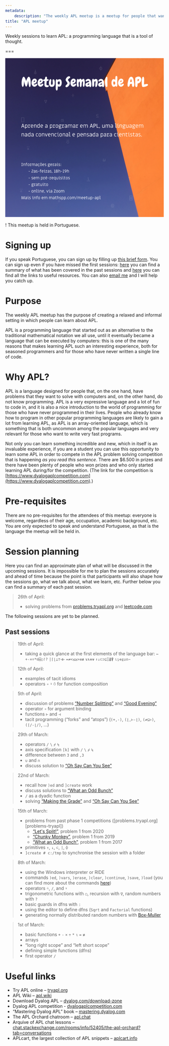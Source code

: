 ```yaml
---
metadata:
    description: "The weekly APL meetup is a meetup for people that want to learn APL together."
title: "APL meetup"
---
```


Weekly sessions to learn APL: a programming language that is a tool of thought.

===

![](_apl-meetup-poster.png?cropResize=600,800 "Session poster in Portuguese")

! This meetup is held in Portuguese.

# Signing up

If you speak Portuguese, you can sign up by filling up [this brief form][form].
You can sign up even if you have missed the first sessions:
[here](#past-sessions) you can find a summary of what has been covered
in the past sessions and [here](#useful-links) you can find all the links
to useful resources.
You can also [email me][mailme] and I will help you catch up.


# Purpose

The weekly APL meetup has the purpose of creating a relaxed and informal setting
in which people can learn about APL.

APL is a programming language that started out as an alternative to the
traditional mathematical notation we all use, until it
eventually became a language that can be executed by computers:
this is one of the many reasons that makes learning APL such an interesting
experience, both for seasoned programmers and for those who have never written
a single line of code.


# Why APL?

APL is a language designed for people that, on the one hand,
have problems that they want to solve with computers and, on the other hand,
do not know programming.
APL is a very expressive language and a lot of fun to code in,
and it is also a nice introduction to the world of programming for those who
have never programmed in their lives.
People who already know how to program in other popular programming languages
are likely to gain a lot from learning APL, as APL is an array-oriented language,
which is something that is both uncommon among the popular languages and very
relevant for those who want to write very fast programs.

Not only you can learn something incredible and new,
which in itself is an invaluable experience,
if you are a student you can use this opportunity to learn some APL
in order to compete in the APL problem solving competition that is
happening *as you read this sentence*.
There are $6.500 in prizes and there have been plenty of people who won
prizes and who only started learning APL during/for the competition.
(The link for the competition is [https://www.dyalogaplcompetition.com](https://www.dyalogaplcompetition.com).)


# Pre-requisites

There are no pre-requisites for the attendees of this meetup:
everyone is welcome, regardless of their age, occupation, academic background, etc.
You are only expected to speak and understand Portuguese, as that is the language
the meetup will be held in.


# Session planning

Here you can find an approximate plan of what will be discussed in
the upcoming sessions.
It is impossible for me to plan the sessions accurately and ahead of time because
the point is that participants will also shape how the sessions go, what we talk
about, what we learn, etc.
Further below you can find a summary of each past session.

 > 26th of April:
 >  - solving problems from [problems.tryapl.org](https://problems.tryapl.org) and [leetcode.com](https://leetcode.com)

The following sessions are yet to be planned.


## Past sessions

 > 19th of April:
 >  - taking a quick glance at the first elements of the language bar: `←` `+-×÷*⍟⌹○!?` `|⌈⌊⊥⊤⊣⊢` `=≠<≤≥>≡≢` `∨∧⍲⍱` `↑↓⊂⊃⊆⌷⍋⍒` `⍳⍸∊⍷∪∩~`

<!---->

 > 12th of April:
 >  - examples of tacit idioms
 >  - operators `∘` `⍤` `⍥` for function composition

<!---->

 > 5th of April:
 >  - discussion of problems [“Number Splitting”](https://problems.tryapl.org/psets/2018.html?goto=P2_Number_Splitting) and [“Good Evening”](https://problems.tryapl.org/psets/2017.html?goto=P2_Good_Evening)
 >  - operator `∘` for argument binding
 >  - functions `⊢` and `⊣`
 >  - tacit programming (“forks” and “atops”) (`(+,-)`, `(⌊,⊢-⌊)`, `(≠⊆⊢)`, `(⌈/-⌊/)`, ...)

<!---->

 > 29th of March:
 >  - operators `/` `\` `⌿` `⍀`
 >  - axis specification `[k]` with `/` `\` `⌿` `⍀`
 >  - difference between `3` and `,3`
 >  - `∪` and `∩`
 >  - discuss solution to [“Oh Say Can You See”](https://problems.tryapl.org/psets/2018.html?goto=P1_Oh_Say_Can_You_See)

<!---->

 > 22nd of March:
 >  - recall how `)ed` and `]create` work
 >  - discuss solutions to [“What an Odd Bunch”](https://problems.tryapl.org/psets/2017.html?goto=P1_What_an_Odd_Bunch)
 >  - `/` as a dyadic function
 >  - solving [“Making the Grade”](https://problems.tryapl.org/psets/2019.html?goto=P2_Making_the_Grade) and [“Oh Say Can You See”](https://problems.tryapl.org/psets/2018.html?goto=P1_Oh_Say_Can_You_See)

<!---->

 > 15th of March:
 >  - problems from past phase 1 competitions ([problems.tryapl.org][problems-tryapl])
 >    - [“Let's Split!”](https://problems.tryapl.org/psets/2020.html?goto=P1_Lets_Split), problem 1 from 2020
 >    - [“Chunky Monkey”](https://problems.tryapl.org/psets/2019.html?goto=P1_Chunky_Monkey), problem 1 from 2019
 >    - [“What an Odd Bunch”](https://problems.tryapl.org/psets/2017.html?goto=P1_What_an_Odd_Bunch), problem 1 from 2017
 >  - primitives `↑`, `↓`, `⊂`, `|`, `⌽`
 >  - `]create # c:/tmp` to synchronise the session with a folder

<!---->

 > 8th of March:
 >  - using the Windows interpreter or RIDE
 >  - commands `)ed`, `)vars`, `)erase`, `)clear`, `)continue`, `)save`, `)load` (you can find more about the commands [here](http://help.dyalog.com/latest/#Language/System%20Commands/Introduction.htm))
 >  - operators `⍨`, `/`, and `⍣`
 >  - trigonometric functions with `○`, recursion with `∇`, random numbers with `?`
 >  - basic guards in dfns with `:`
 >  - using the editor to define dfns (`Sqrt` and `Factorial` functions)
 >  - generating normally distributed random numbers with [Box-Muller](https://en.wikipedia.org/wiki/Box%E2%80%93Muller_transform)

<!---->

 > 1st of March:
 >  - basic functions `+` `-` `×` `÷` `*` `⍳` `=` `≢`
 >  - arrays
 >  - “long right scope” and “left short scope”
 >  - defining simple functions (dfns)
 >  - first operator `/`

<!---->


# Useful links

 - Try APL online – [tryapl.org](https://tryapl.org)
 - APL Wiki – [apl.wiki](https://apl.wiki)
 - Download Dyalog APL – [dyalog.com/download-zone](https://www.dyalog.com/download-zone.htm)
 - Dyalog APL competition - [dyalogaplcompetition.com](https://dyalogaplcompetition.com)
 - “Mastering Dyalog APL” book – [mastering.dyalog.com](https://mastering.dyalog.com)
 - The APL Orchard chatroom – [apl.chat](https://apl.chat)
 - Arquive of APL chat lessons – [chat.stackexchange.com/rooms/info/52405/the-apl-orchard?tab=conversations](https://chat.stackexchange.com/rooms/info/52405/the-apl-orchard?tab=conversations)
 - APLcart, the largest collection of APL snippets – [aplcart.info](https://aplcart.info)


[form]: https://forms.gle/xpuTMueMxccBugUz8
[mailme]: mailto:rodrigo@mathspp.com
